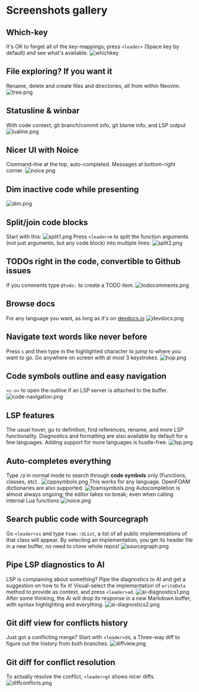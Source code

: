 # Screenshots gallery

## Which-key
It's OK to forget all of the key-mappings; press `<leader>` (Space key by default) and see what's available.
![whichkey](whichkey.png)

## File exploring? If you want it
Rename, delete and create files and directories, all from within Neovim.
![tree.png](tree.png)

## Statusline & winbar
With code context, git branch/commit info, git blame info, and LSP output 
![lualine.png](lualine.png)

## Nicer UI with Noice
Command-line at the top, auto-completed. Messages at bottom-right corner.
![noice.png](noice.png)

## Dim inactive code while presenting
![dim.png](dim.png)

## Split/join code blocks
Start with this:
![split1.png](split1.png)
Press `<leader>m` to split the function arguments (not just arguments, but any code block) into multiple lines:
![split2.png](split2.png)

## TODOs right in the code, convertible to Github issues
If you comments type `@todo:` to create a TODO item.
![todocomments.png](todocomments.png)

## Browse docs
For any language you want, as long as it's on [devdocs.io](https://devdocs.io/)
![devdocs.png](devdocs.png)

## Navigate text words like never before
Press `s` and then type in the highlighted character to jump to where you want to go.
Go anywhere on screen with at most 3 keystrokes.
![hop.png](hop.png)

## Code symbols outline and easy navigation
`<c-o>` to open the outline if an LSP server is attached to the buffer.
![code-navigation.png](code-navigation.png)

## LSP features
The usual hover, go to definition, find references, rename, and more LSP functionality.
Diagnostics and formatting are also available by default for a few languages.
Adding support for more languages is hustle-free.
![lsp.png](lsp.png)

## Auto-completes everything
Type `/@` in normal mode to search through **code symbols** only (Functions, classes, etc) .
![cppsymbols.png](cppsymbols.png)
This works for any language. OpenFOAM dictionaries are also supported.
![foamsymbols.png](foamsymbols.png)
Autocompletion is almost always ongoing; the editor takes no break; even when calling internal Lua functions
![noice.png](noice.png)


## Search public code with Sourcegraph
Go `<leader>ss` and type `Foam::UList`, a list of all public implementations of that class will appear.
By selecting an implementation, you get its header file in a new buffer, no need to clone whole repos!
![sourcegraph.png](sourcegraph.png)

## Pipe LSP diagnostics to AI
LSP is complaining about something? Pipe the diagnostics to AI and get a suggestion on how to fix it!
Visual-select the implementation of `writeData` method to provide as context, and press `<leader>ad`.
![ai-diagnostics1.png](ai-diagnostics1.png)
After some thinking, the AI will drop its response in a new Markdown buffer, with syntax highlighting and everything.
![ai-diagnostics2.png](ai-diagnostics2.png)

## Git diff view for conflicts history
Just got a conflicting merge? Start with `<leader>dd`, a Three-way diff to figure out the history from both branches.
![diffview.png](diffview.png)

## Git diff for conflict resolution
To actually resolve the conflict, `<leader>gt` shows nicer diffs.
![diffconflicts.png](diffconflicts.png)
